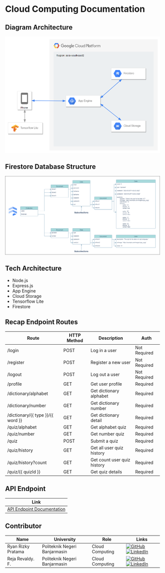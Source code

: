 # Cloud Computing Documentation

## Diagram Architecture

<img src="documentation/architecture.png">

## Firestore Database Structure

<img src="documentation/firestore.png">

## Tech Architecture

- Node.js
- Express.js
- App Engine
- Cloud Storage
- Tensorflow Lite
- Firestore

## Recap Endpoint Routes

| Route                             | HTTP Method | Description                 | Auth         |
| ----------------------------------| ----------- | --------------------------- | ------------ |
| /login                            | POST        | Log in a user               | Not Required |
| /register                         | POST        | Register a new user         | Not Required |
| /logout                           | POST        | Log out a user              | Not Required |
| /profile                          | GET         | Get user profile            | Required     |
| /dictionary/alphabet              | GET         | Get dictionary alphabet     | Required     |
| /dictionary/number                | GET         | Get dictionary number       | Required     |
| /dictionary/{{ type }}/{{ word }} | GET         | Get dictionary detail       | Required     |
| /quiz/alphabet                    | GET         | Get alphabet quiz           | Required     |
| /quiz/number                      | GET         | Get number quiz             | Required     |
| /quiz                             | POST        | Submit a quiz               | Required     |
| /quiz/history                     | GET         | Get all user quiz history   | Required     |
| /quiz/history?count               | GET         | Get count user quiz history | Required     |
| /quiz/{{ quizId }}                | GET         | Get quiz details            | Required     |

## API Endpoint

| Link                                                                  |
| --------------------------------------------------------------------- |
| <a href="./documentation/response.md"> API Endpoint Documentation</a> |

## Contributor

| Name               | University                    | Role            | Links                                                                                                                                                                                                                                                                                                   |
| ------------------ | ----------------------------- | --------------- | ------------------------------------------------------------------------------------------------------------------------------------------------------------------------------------------------------------------------------------------------------------------------------------------------------- |
| Ryan Rizky Pratama | Politeknik Negeri Banjarmasin | Cloud Computing | [![GitHub](https://img.shields.io/badge/github-121013?style=for-the-badge&logo=github&logoColor=white)](https://github.com/ryanriz) [![LinkedIn](https://img.shields.io/badge/linkedin-%230077B5.svg?style=for-the-badge&logo=linkedin&logoColor=white)](https://www.linkedin.com/in/ryanriz/)          |
| Reja Revaldy. F.   | Politeknik Negeri Banjarmasin | Cloud Computing | [![GitHub](https://img.shields.io/badge/github-121013?style=for-the-badge&logo=github&logoColor=white)](https://github.com/rejarevaldy) [![LinkedIn](https://img.shields.io/badge/linkedin-%230077B5.svg?style=for-the-badge&logo=linkedin&logoColor=white)](https://www.linkedin.com/in/rejarevaldyf/) |
